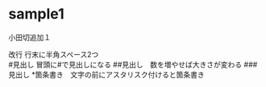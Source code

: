 # sample1

小田切追加１

改行 行末に半角スペース2つ  
#見出し 冒頭に#で見出しになる
##見出し　数を増やせば大きさが変わる
###見出し
*箇条書き　文字の前にアスタリスク付けると箇条書き
